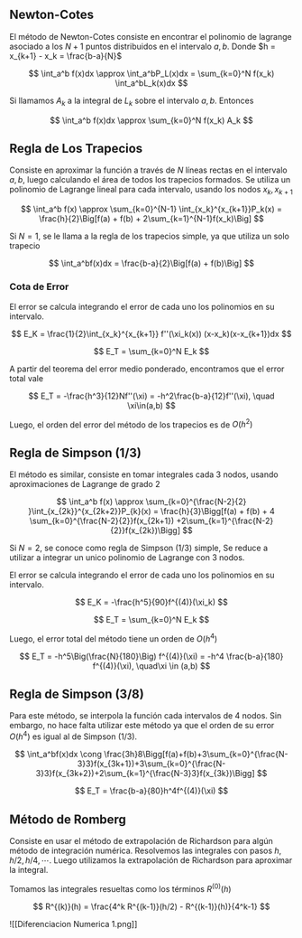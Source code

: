 ## Newton-Cotes

El método de Newton-Cotes consiste en encontrar el polinomio de lagrange asociado a los $N+1$ puntos distribuidos en el intervalo $a,b$. Donde $h = x_{k+1} - x_k = \frac{b-a}{N}$

$$
\int_a^b f(x)dx \approx \int_a^bP_L(x)dx = \sum_{k=0}^N f(x_k) \int_a^bL_k(x)dx
$$

Si llamamos $A_k$ a la integral de $L_k$ sobre el intervalo $a,b$. Entonces

$$
\int_a^b f(x)dx \approx  \sum_{k=0}^N f(x_k) A_k
$$

## Regla de Los Trapecios

Consiste en aproximar la función a través de $N$ líneas rectas en el intervalo $a,b$, luego calculando el área de todos los trapecios formados. Se utiliza un polinomio de Lagrange lineal para cada intervalo, usando los nodos $x_k, x_{k+1}$

$$
\int_a^b f(x) \approx \sum_{k=0}^{N-1} \int_{x_k}^{x_{k+1}}P_k(x) = \frac{h}{2}\Big[f(a) + f(b) + 2\sum_{k=1}^{N-1}f(x_k)\Big]
$$

Si $N=1$, se le llama a la regla de los trapecios simple, ya que utiliza un solo trapecio

$$
\int_a^bf(x)dx = \frac{b-a}{2}\Big[f(a) + f(b)\Big]
$$

### Cota de Error

El error se calcula integrando el error de cada uno los polinomios en su intervalo.

$$
E_K = \frac{1}{2}\int_{x_k}^{x_{k+1}} f''(\xi_k(x)) (x-x_k)(x-x_{k+1})dx
$$

$$
E_T = \sum_{k=0}^N E_k
$$

A partir del teorema del error medio ponderado, encontramos que el error total vale

$$
E_T = -\frac{h^3}{12}Nf''(\xi) = -h^2\frac{b-a}{12}f''(\xi), \quad \xi\in(a,b)
$$

Luego, el orden del error del método de los trapecios es de $O(h^2)$

## Regla de Simpson (1/3)

El método es similar, consiste en tomar integrales cada $3$ nodos, usando aproximaciones de Lagrange de grado $2$

$$
\int_a^b f(x) \approx \sum_{k=0}^{\frac{N-2}{2} }\int_{x_{2k}}^{x_{2k+2}}P_{k}(x) = \frac{h}{3}\Bigg[f(a) + f(b) + 4 \sum_{k=0}^{\frac{N-2}{2}}f(x_{2k+1}) +2\sum_{k=1}^{\frac{N-2}{2}}f(x_{2k})\Bigg]
$$

Si $N=2$, se conoce como regla de Simpson (1/3) simple, Se reduce a utilizar a integrar un unico polinomio de Lagrange con 3 nodos.

El error se calcula integrando el error de cada uno los polinomios en su intervalo.

$$
E_K = -\frac{h^5}{90}f^{(4)}(\xi_k)
$$

$$
E_T = \sum_{k=0}^N E_k
$$

Luego, el error total del método tiene un orden de $O(h^4)$

$$
E_T = -h^5\Big(\frac{N}{180}\Big) f^{(4)}(\xi) = -h^4 \frac{b-a}{180} f^{(4)}(\xi), \quad\xi \in (a,b)
$$

## Regla de Simpson (3/8)

Para este método, se interpola la función cada intervalos de $4$ nodos. Sin embargo, no hace falta utilizar este método ya que el orden de su error $O(h^4)$ es igual al de Simpson (1/3).

$$
\int_a^bf(x)dx \cong \frac{3h}8\Bigg[f(a)+f(b)+3\sum_{k=0}^{\frac{N-3}3}f(x_{3k+1})+3\sum_{k=0}^{\frac{N-3}3}f(x_{3k+2})+2\sum_{k=1}^{\frac{N-3}3}f(x_{3k})\Bigg]
$$

$$
E_T = \frac{b-a}{80}h^4f^{(4)}(\xi)
$$

## Método de Romberg

Consiste en usar el método de extrapolación de Richardson para algún método de integración numérica. Resolvemos las integrales con pasos $h, h/2, h/4, \cdots$. Luego utilizamos la extrapolación de Richardson para aproximar la integral.

Tomamos las integrales resueltas como los términos $R^{(0)}(h)$

$$
R^{(k)}(h) = \frac{4^k R^{(k-1)}(h/2) - R^{(k-1)}(h)}{4^k-1}
$$

![[Diferenciacion Numerica 1.png]]
